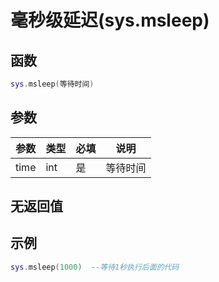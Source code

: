 # 毫秒级延迟(sys.msleep)

## 函数

```lua
sys.msleep(等待时间)
```

## 参数

| 参数   | 类型  | 必填 | 说明   |
| ---- | --- | -- | ---- |
| time | int | 是  | 等待时间 |

## 无返回值

## 示例

```lua
sys.msleep(1000)  --等待1秒执行后面的代码
```
